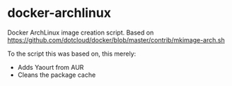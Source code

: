 docker-archlinux
================

Docker ArchLinux image creation script. Based on https://github.com/dotcloud/docker/blob/master/contrib/mkimage-arch.sh

To the script this was based on, this merely:
* Adds Yaourt from AUR
* Cleans the package cache